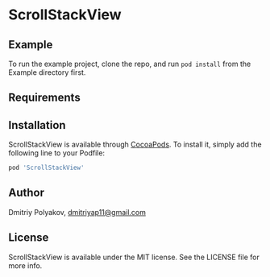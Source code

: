 # ScrollStackView

## Example

To run the example project, clone the repo, and run `pod install` from the Example directory first.

## Requirements

## Installation

ScrollStackView is available through [CocoaPods](https://cocoapods.org). To install
it, simply add the following line to your Podfile:

```ruby
pod 'ScrollStackView'
```

## Author

Dmitriy Polyakov, dmitriyap11@gmail.com

## License

ScrollStackView is available under the MIT license. See the LICENSE file for more info.
